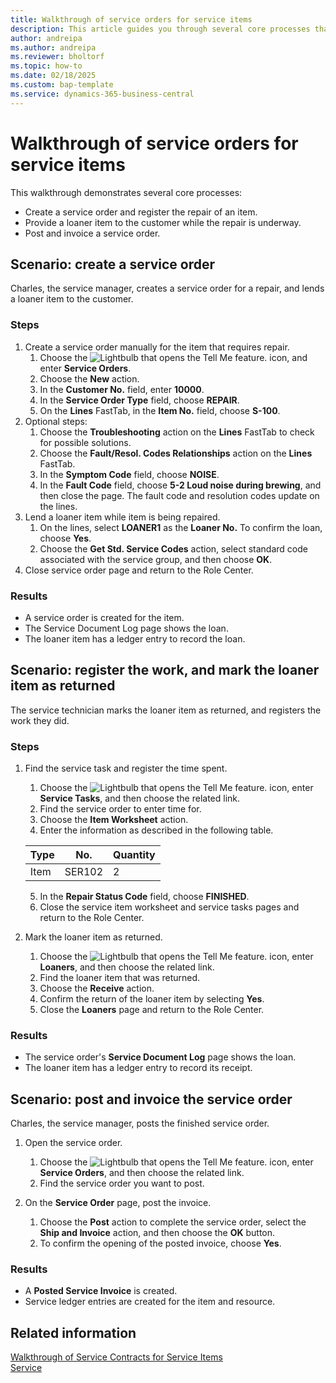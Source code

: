 ```yaml
---
title: Walkthrough of service orders for service items
description: This article guides you through several core processes that involve service orders and items.
author: andreipa
ms.author: andreipa
ms.reviewer: bholtorf
ms.topic: how-to
ms.date: 02/18/2025
ms.custom: bap-template
ms.service: dynamics-365-business-central
---
```


# Walkthrough of service orders for service items

This walkthrough demonstrates several core processes:

- Create a service order and register the repair of an item.
- Provide a loaner item to the customer while the repair is underway.
- Post and invoice a service order.

## Scenario: create a service order

Charles, the service manager, creates a service order for a repair, and lends a loaner item to the customer.

### Steps

1. Create a service order manually for the item that requires repair.
   1. Choose the ![Lightbulb that opens the Tell Me feature.](../../media/ui-search/search_small.png "Tell me what you want to do") icon, and enter **Service Orders**.
   2. Choose the **New** action.
   3. In the **Customer No.** field, enter **10000**.
   4. In the **Service Order Type** field, choose **REPAIR**.
   5. On the **Lines** FastTab, in the **Item No.** field, choose **S-100**.
2. Optional steps:
   1. Choose the **Troubleshooting** action on the **Lines** FastTab to check for possible solutions.
   2. Choose the **Fault/Resol. Codes Relationships** action on the **Lines** FastTab.
   3. In the **Symptom Code** field, choose **NOISE**.
   4. In the **Fault Code** field, choose **5-2 Loud noise during brewing**, and then close the page. The fault code and resolution codes update on the lines.
3. Lend a loaner item while item is being repaired.
   1. On the lines, select **LOANER1** as the **Loaner No.** To confirm the loan, choose **Yes**.
   2. Choose the **Get Std. Service Codes** action, select standard code associated with the service group, and then choose **OK**.
4. Close service order page and return to the Role Center.

### Results

- A service order is created for the item.
- The Service Document Log page shows the loan.
- The loaner item has a ledger entry to record the loan.

## Scenario: register the work, and mark the loaner item as returned

The service technician marks the loaner item as returned, and registers the work they did.

### Steps

1. Find the service task and register the time spent.
   1. Choose the ![Lightbulb that opens the Tell Me feature.](../../media/ui-search/search_small.png "Tell me what you want to do") icon, enter **Service Tasks**, and then choose the related link.
   2. Find the service order to enter time for.
   3. Choose the **Item Worksheet** action.
   4. Enter the information as described in the following table.

    |Type|No.|Quantity|
    |----|---|--------|  
    |Item|SER102|2|

   5. In the **Repair Status Code** field, choose **FINISHED**.
   6. Close the service item worksheet and service tasks pages and return to the Role Center.

2. Mark the loaner item as returned.
   1. Choose the ![Lightbulb that opens the Tell Me feature.](../../media/ui-search/search_small.png "Tell me what you want to do") icon, enter **Loaners**, and then choose the related link.
   2. Find the loaner item that was returned.
   3. Choose the **Receive** action.
   4. Confirm the return of the loaner item by selecting **Yes**.
   5. Close the **Loaners** page and return to the Role Center.

### Results

- The service order's **Service Document Log** page shows the loan.
- The loaner item has a ledger entry to record its receipt.

## Scenario: post and invoice the service order

Charles, the service manager, posts the finished service order.

1. Open the service order.
   1. Choose the ![Lightbulb that opens the Tell Me feature.](../../media/ui-search/search_small.png "Tell me what you want to do") icon, enter **Service Orders**, and then choose the related link.
   2. Find the service order you want to post.

2. On the **Service Order** page, post the invoice.
   1. Choose the **Post** action to complete the service order, select the **Ship and Invoice** action, and then choose the **OK** button.
   2. To confirm the opening of the posted invoice, choose **Yes**.

### Results

- A **Posted Service Invoice** is created.
- Service ledger entries are created for the item and resource.

## Related information

[Walkthrough of Service Contracts for Service Items](service-contract-flow.md)  
[Service](../../service-service.md)
